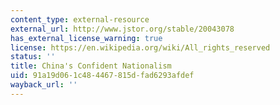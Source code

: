```yaml
---
content_type: external-resource
external_url: http://www.jstor.org/stable/20043078
has_external_license_warning: true
license: https://en.wikipedia.org/wiki/All_rights_reserved
status: ''
title: China's Confident Nationalism
uid: 91a19d06-1c48-4467-815d-fad6293afdef
wayback_url: ''
---
```


